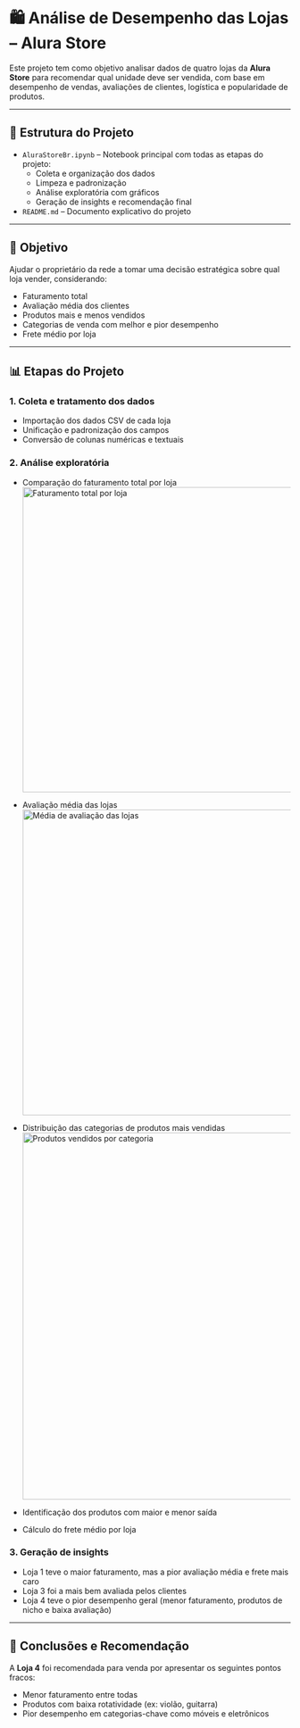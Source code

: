# 🛍️ Análise de Desempenho das Lojas – Alura Store

Este projeto tem como objetivo analisar dados de quatro lojas da **Alura Store** para recomendar qual unidade deve ser vendida, com base em desempenho de vendas, avaliações de clientes, logística e popularidade de produtos.

---

## 📁 Estrutura do Projeto

- `AluraStoreBr.ipynb` – Notebook principal com todas as etapas do projeto:
  - Coleta e organização dos dados
  - Limpeza e padronização
  - Análise exploratória com gráficos
  - Geração de insights e recomendação final
- `README.md` – Documento explicativo do projeto

---

## 🎯 Objetivo

Ajudar o proprietário da rede a tomar uma decisão estratégica sobre qual loja vender, considerando:

- Faturamento total  
- Avaliação média dos clientes  
- Produtos mais e menos vendidos  
- Categorias de venda com melhor e pior desempenho  
- Frete médio por loja  

---

## 📊 Etapas do Projeto

### 1. Coleta e tratamento dos dados
- Importação dos dados CSV de cada loja
- Unificação e padronização dos campos
- Conversão de colunas numéricas e textuais

### 2. Análise exploratória
- Comparação do faturamento total por loja  
  <img width="917" height="547" alt="Faturamento total por loja" src="https://github.com/user-attachments/assets/44faf2a3-85bb-40b5-aeee-6e290fb0b654" />

- Avaliação média das lojas  
  <img width="866" height="548" alt="Média de avaliação das lojas" src="https://github.com/user-attachments/assets/cc4f866d-78e2-4ce8-924c-5c94bffa4c15" />

- Distribuição das categorias de produtos mais vendidas  
  <img width="783" height="658" alt="Produtos vendidos por categoria" src="https://github.com/user-attachments/assets/7888c8ac-978e-4219-b6ab-5c61d0a8ab34" />

- Identificação dos produtos com maior e menor saída  
- Cálculo do frete médio por loja

### 3. Geração de insights
- Loja 1 teve o maior faturamento, mas a pior avaliação média e frete mais caro  
- Loja 3 foi a mais bem avaliada pelos clientes  
- Loja 4 teve o pior desempenho geral (menor faturamento, produtos de nicho e baixa avaliação)

---

## 🧠 Conclusões e Recomendação

A **Loja 4** foi recomendada para venda por apresentar os seguintes pontos fracos:

- Menor faturamento entre todas  
- Produtos com baixa rotatividade (ex: violão, guitarra)  
- Pior desempenho em categorias-chave como móveis e eletrônicos  
